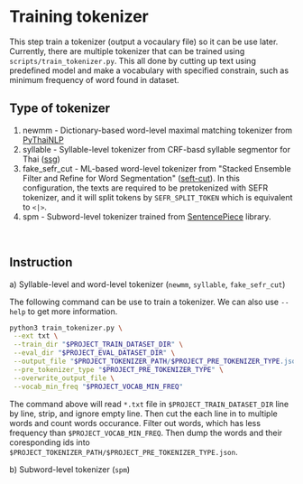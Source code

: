 # Training tokenizer

This step train a tokenizer (output a vocaulary file) so it can be use later. Currently, there are multiple tokenizer that can be trained using `scripts/train_tokenizer.py`. This all done by cutting up text using predefined model and make a vocabulary with specified constrain, such as minimum frequency of word found in dataset.

## Type of tokenizer

 1. newmm - Dictionary-based word-level maximal matching tokenizer from [PyThaiNLP](https://github.com/PyThaiNLP/pythainlp)
 2. syllable - Syllable-level tokenizer from CRF-basd syllable segmentor for Thai ([ssg](https://github.com/ponrawee/ssg))
 3. fake_sefr_cut - ML-based word-level tokenizer from "Stacked Ensemble Filter and Refine for Word Segmentation" ([seft-cut](https://github.com/mrpeerat/SEFR_CUT)). In this configuration, the texts are required to be pretokenized with SEFR tokenizer, and it will split tokens by `SEFR_SPLIT_TOKEN` which is equivalent to `<|>`.
 4. spm - Subword-level tokenizer trained from [SentencePiece](https://github.com/google/sentencepiece) library.

</br>

## Instruction

a) Syllable-level and word-level tokenizer (`newmm`, `syllable`, `fake_sefr_cut`)

The following command can be use to train a tokenizer. We can also use `--help` to get more information.

```bash
python3 train_tokenizer.py \
 --ext txt \
 --train_dir "$PROJECT_TRAIN_DATASET_DIR" \
 --eval_dir "$PROJECT_EVAL_DATASET_DIR" \
 --output_file "$PROJECT_TOKENIZER_PATH/$PROJECT_PRE_TOKENIZER_TYPE.json" \
 --pre_tokenizer_type "$PROJECT_PRE_TOKENIZER_TYPE" \
 --overwrite_output_file \
 --vocab_min_freq "$PROJECT_VOCAB_MIN_FREQ"
```

The command above will read `*.txt` file in `$PROJECT_TRAIN_DATASET_DIR` line by line, strip, and ignore empty line. Then cut the each line in to multiple words and count words occurance. Filter out words, which has less frequency than `$PROJECT_VOCAB_MIN_FREQ`. Then dump the words and their coresponding ids into `$PROJECT_TOKENIZER_PATH/$PROJECT_PRE_TOKENIZER_TYPE.json`.

b) Subword-level tokenizer (`spm`)